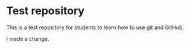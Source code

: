# Test repository

This is a test repository for students to learn how to use git and GitHub. 

I made a change.
